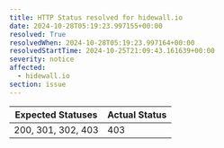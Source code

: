 ```yaml
---
title: HTTP Status resolved for hidewall.io
date: 2024-10-28T05:19:23.997155+00:00
resolved: True
resolvedWhen: 2024-10-28T05:19:23.997164+00:00
resolvedStartTime: 2024-10-25T21:09:43.161639+00:00
severity: notice
affected:
  - hidewall.io
section: issue
---
```


| Expected Statuses | Actual Status  |
|-------------------|----------------|
| 200, 301, 302, 403 | 403 |
